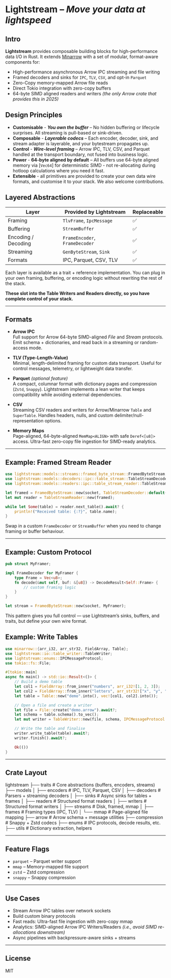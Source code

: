 # Lightstream – *Move your data at lightspeed*

## Intro

**Lightstream** provides composable building blocks for high-performance data I/O in Rust.
It extends [Minarrow](https://crates.io/crates/minarrow) with a set of modular, format-aware components for:
- High-performance asynchronous Arrow IPC streaming and file writing
- Framed decoders and sinks for `IPC`, `TLV`, `CSV`, and opt-in `Parquet`
- Zero-Copy memory-mapped Arrow file reads
- Direct Tokio integration with zero-copy buffers
- 64-byte SIMD aligned readers and writers *(the only Arrow crate that provides this in 2025)*

## Design Principles
- **Customisable** - ***You own the buffer*** – No hidden buffering or lifecycle surprises. All streaming is pull-based or sink-driven.
- **Composable** - ***Layerable codecs*** – Each encoder, decoder, sink, and stream adapter is layerable, and your bytestream propagates up.
- **Control** - ***Wire-level framing*** – Arrow IPC, TLV, CSV, and Parquet handled at the transport boundary, not fused into business logic.
- **Power** - **64-byte aligned by default** – All buffers use 64-byte aligned memory via [`Vec64`] for deterministic SIMD - not re-allocating
during hotloop calculations where you need it fast.
- **Extensible** - all primitives are provided to create your own data wire formats, and customise it to your stack. We also welcome contributions.

## Layered Abstractions

| Layer                    | Provided by Lightstream        | Replaceable |
|--------------------------|-------------------------------|-------------|
| Framing                  | `TlvFrame`, `IpcMessage`       | ✅ |
| Buffering                | `StreamBuffer`                 | ✅ |
| Encoding / Decoding      | `FrameEncoder`, `FrameDecoder` | ✅ |
| Streaming                | `GenByteStream`, `Sink`        | ✅ |
| Formats                  | IPC, Parquet, CSV, TLV         | ✅ |

Each layer is available as a trait + reference implementation. You can plug in your own framing, buffering, or encoding logic without rewriting the rest of the stack. 

**These slot into the Table Writers and Readers directly, so you have complete control of your stack.**

---

## Formats

- **Arrow IPC**  
  Full support for Arrow 64-byte SIMD-aligned *File* and *Stream* protocols. 
  Emit schema + dictionaries, and read back in a streaming or random-access mode.

- **TLV (Type-Length-Value)**  
  Minimal, length-delimited framing for custom data transport. Useful for control messages, telemetry, or lightweight data transfer.

- **Parquet** *(optional feature)*  
  A compact, columnar format with dictionary pages and compression (`Zstd`, `Snappy`). Lightstream implements a lean writer that keeps compatibility while avoiding external dependencies.  

- **CSV**  
  Streaming CSV readers and writers for Arrow/Minarrow `Table` and `SuperTable`. Handles headers, nulls, and custom delimiter/null-representation options.  

- **Memory Maps**  
  Page-aligned, 64-byte-aligned `MemMap<ALIGN>` with safe `Deref<[u8]>` access. Ultra-fast zero-copy file ingestion for SIMD-ready analytics.  

---

## Example: Framed Stream Reader

```rust
use lightstream::models::streams::framed_byte_stream::FramedByteStream;
use lightstream::models::decoders::ipc::table_stream::TableStreamDecoder;
use lightstream::models::readers::ipc::table_stream_reader::TableStreamReader;

let framed = FramedByteStream::new(socket, TableStreamDecoder::default());
let mut reader = TableStreamReader::new(framed);

while let Some(table) = reader.next_table().await? {
    println!("Received table: {:?}", table.name);
}
```

Swap in a custom `FrameDecoder` or `StreamBuffer` when you need to change framing or buffer behaviour.

---

## Example: Custom Protocol

```rust
pub struct MyFramer;

impl FrameDecoder for MyFramer {
    type Frame = Vec<u8>;
    fn decode(&mut self, buf: &[u8]) -> DecodeResult<Self::Frame> {
        // custom framing logic
    }
}

let stream = FramedByteStream::new(socket, MyFramer);
```

This pattern gives you full control — use Lightstream’s sinks, buffers, and traits, but define your own wire format.

## Example: Write Tables

```rust
use minarrow::{arr_i32, arr_str32, FieldArray, Table};
use lightstream::io::table_writer::TableWriter;
use lightstream::enums::IPCMessageProtocol;
use tokio::fs::File;

#[tokio::main]
async fn main() -> std::io::Result<()> {
    // Build a demo table
    let col1 = FieldArray::from_inner("numbers", arr_i32![1, 2, 3]);
    let col2 = FieldArray::from_inner("letters", arr_str32!["x", "y", "z"]);
    let table = Table::new("demo".into(), vec![col1, col2].into());

    // Open a file and create a writer
    let file = File::create("demo.arrow").await?;
    let schema = table.schema().to_vec();
    let mut writer = TableWriter::new(file, schema, IPCMessageProtocol::File)?;

    // Write the table and finalise
    writer.write_table(table).await?;
    writer.finish().await?;

    Ok(())
}
```

---

## Crate Layout

lightstream
├── traits # Core abstractions (buffers, encoders, streams)
├── models
│ ├── encoders # IPC, TLV, Parquet, CSV
│ ├── decoders # Parsers + streaming decoders
│ ├── sinks # Async sinks for tables + frames
│ ├── readers # Structured format readers
│ ├── writers # Structured format writers
│ ├── streams # Disk, framed, mmap
│ ├── frames # Framing types (IPC, TLV)
│ └── mmap # Page-aligned file mapping
├── arrow # Arrow schema + message utilities
├── compression # Snappy + Zstd codecs
├── enums # IPC protocols, decode results, etc.
├── utils # Dictionary extraction, helpers

---

## Feature Flags

- `parquet` – Parquet writer support  
- `mmap` – Memory-mapped file support  
- `zstd` – Zstd compression  
- `snappy` – Snappy compression  

---

## Use Cases

- Stream Arrow IPC tables over network sockets  
- Build custom binary protocols
- Fast reads: Ultra-fast file ingestion with zero-copy mmap
- Analytics: SIMD-aligned Arrow IPC Writers/Readers *(i.e., avoid SIMD re-allocations downstream)*
- Async pipelines with backpressure-aware sinks + streams  

---

## License

MIT  
